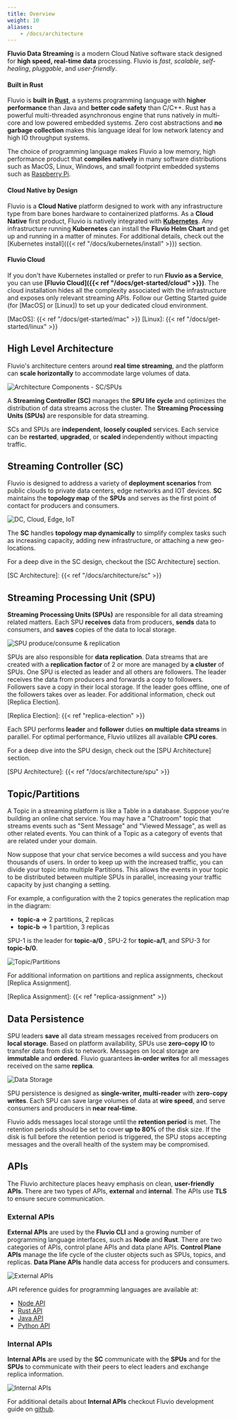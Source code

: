 ```yaml
---
title: Overview
weight: 10
aliases:
    - /docs/architecture
---
```


**Fluvio Data Streaming** is a modern Cloud Native software stack designed for **high speed, real-time data** processing. Fluvio is _fast_, _scalable_, _self-healing_, _pluggable_, and _user-friendly_.

#### Built in Rust

Fluvio is **built in <a href="https://www.rust-lang.org/" target="_blank">Rust</a>**, a systems programming language with **higher performance** than Java and **better code safety** than C/C++. Rust has a powerful multi-threaded asynchronous engine that runs natively in multi-core and low powered embedded systems. Zero cost abstractions and **no garbage collection** makes this language ideal for low network latency and high IO throughput systems.

The choice of programming language makes Fluvio a low memory, high performance product that **compiles natively** in many software distributions such as MacOS, Linux, Windows, and small footprint embedded systems such as <a href="https://www.raspberrypi.org/" target="_blank">Raspberry Pi</a>.

#### Cloud Native by Design

Fluvio is a **Cloud Native** platform designed to work with any infrastructure type from bare bones hardware to containerized platforms. As a **Cloud Native** first product, Fluvio is natively integrated with **<a href="https://kubernetes.io" target="_blank">Kubernetes</a>**. Any infrastructure running **Kubernetes** can install the **Fluvio Helm Chart** and get up and running in a matter of minutes. For additional details, check out the [Kubernetes install]({{< ref "/docs/kubernetes/install" >}}) section. 

#### Fluvio Cloud

If you don't have Kubernetes installed or prefer to run **Fluvio as a Service**, you can use **[Fluvio Cloud]({{< ref "/docs/get-started/cloud" >}})**. The cloud installation hides all the complexity associated with the infrastructure and exposes only relevant streaming APIs. Follow our Getting Started guide (for [MacOS] or [Linux]) to set up your dedicated cloud environment.

[MacOS]: {{< ref "/docs/get-started/mac" >}}
[Linux]: {{< ref "/docs/get-started/linux" >}}

## High Level Architecture

Fluvio's architecture centers around **real time streaming**, and the platform can **scale horizontally** to accommodate large volumes of data.

<img src="../images/sc-spu.svg"
     alt="Architecture Components - SC/SPUs"
     style="justify: center; max-width: 500px" />

A **Streaming Controller (SC)** manages the **SPU life cycle** and optimizes the distribution of data streams across the cluster. The **Streaming Processing Units (SPUs)** are responsible for data streaming.

SCs and SPUs are **independent**, **loosely coupled** services. Each service can be **restarted**, **upgraded**, or **scaled** independently without impacting traffic. 

 
## Streaming Controller (SC)

Fluvio is designed to address a variety of **deployment scenarios** from public clouds to private data centers, edge networks and IOT devices. **SC** maintains the **topology map** of the **SPUs** and serves as the first point of contact for producers and consumers.

<img src="../images/cloud-edge-iot.svg"
     alt="DC, Cloud, Edge, IoT"
     style="justify: center; max-width: 580px" />

The **SC** handles **topology map dynamically** to simplify complex tasks such as increasing capacity, adding new infrastructure, or attaching a new geo-locations.

For a deep dive in the SC design, checkout the [SC Architecture] section.

[SC Architecture]: {{< ref "/docs/architecture/sc" >}}

## Streaming Processing Unit (SPU)

**Streaming Processing Units (SPUs)** are responsible for all data streaming related matters. Each SPU **receives** data from producers, **sends** data to consumers, and **saves** copies of the data to local storage.

<img src="../images/spus.svg"
     alt="SPU produce/consume & replication"
     style="justify: center; max-width: 330px" />

SPUs are also responsible for **data replication**. Data streams that are created with a __replication factor__ of 2 or more are managed by __a cluster__ of SPUs. One SPU is elected as leader and all others are followers. The leader receives the data from producers and forwards a copy to followers. Followers save a copy in their local storage. If the leader goes offline, one of the followers takes over as leader. For additional information, check out [Replica Election].

[Replica Election]: {{< ref "replica-election" >}}

Each SPU performs **leader** and **follower** duties **on multiple data streams** in parallel. For optimal performance, Fluvio utilizes all available **CPU cores**. 

For a deep dive into the SPU design, check out the [SPU Architecture] section.

[SPU Architecture]: {{< ref "/docs/architecture/spu" >}}

## Topic/Partitions

A Topic in a streaming platform is like a Table in a database. Suppose you're building an online chat service.
You may have a "Chatroom" topic that streams events such as "Sent Message" and "Viewed Message", as well as other
related events. You can think of a Topic as a category of events that are related under your domain.

Now suppose that your chat service becomes a wild success and you have thousands of users. In order to keep up
with the increased traffic, you can divide your topic into multiple Partitions. This allows the events in your
topic to be distributed between multiple SPUs in parallel, increasing your traffic capacity by just changing a setting.

For example, a configuration with the 2 topics generates the replication map in the diagram:

* **topic-a** => 2 partitions, 2 replicas 
* **topic-b** => 1 partition, 3 replicas

SPU-1 is the leader for **topic-a/0** , SPU-2 for **topic-a/1**, and SPU-3 for **topic-b/0**.

<img src="../images/topic-partition.svg"
     alt="Topic/Partitions"
     style="justify: center; max-width: 650px" />

For additional information on partitions and replica assignments, checkout [Replica Assignment].

[Replica Assignment]: {{< ref "replica-assignment" >}}

## Data Persistence

SPU leaders **save** all data stream messages received from producers on **local storage**. Based on platform availability, SPUs use **zero-copy IO** to transfer data from disk to network. Messages on local storage are **immutable** and **ordered**. Fluvio guarantees **in-order writes** for all messages received on the same **replica**.

<img src="../images/storage.svg"
     alt="Data Storage"
     style="justify: center; max-width: 720px" />

SPU persistence is designed as **single-writer, multi-reader** with **zero-copy writes**. Each SPU can save large volumes of data at **wire speed**, and serve consumers and producers in **near real-time**.  

Fluvio adds messages local storage until the **retention period** is met. The retention periods should be set to cover **up to 80%** of the disk size. If the disk is full before the retention period is triggered, the SPU stops accepting messages and the overall health of the system may be compromised.

## APIs

The Fluvio architecture places heavy emphasis on clean, **user-friendly APIs**. There are two types of APIs, **external** and **internal**. The APIs use **TLS** to ensure secure communication. 

### External APIs

**External APIs** are used by the **Fluvio CLI** and a growing number of programming language interfaces, such as **Node** and **Rust**. There are two categories of APIs, control plane APIs and data plane APIs. **Control Plane APIs** manage the life cycle of the cluster objects such as SPUs, topics, and replicas. **Data Plane APIs** handle data access for producers and consumers.

<img src="../images/external-api.svg"
     alt="External APIs"
     style="justify: center; max-width: 500px" />

API reference guides for programming languages are available at: 

* <a href="https://infinyon.github.io/fluvio-client-node/" target="_blank">Node API</a> 
* <a href="https://docs.rs/fluvio/" target="_blank">Rust API</a>
* <a href="https://infinyon.github.io/fluvio-client-java/com/infinyon/fluvio/package-summary.html" target="_blank">Java API</a>
* <a href="https://infinyon.github.io/fluvio-client-python/fluvio.html" target="_blank">Python API</a>

### Internal APIs

**Internal APIs** are used by the **SC** communicate with the **SPUs** and for the **SPUs** to communicate with their peers to elect leaders and exchange replica information. 

<img src="../images/internal-apis.svg"
     alt="Internal APIs"
     style="justify: center; max-width: 500px" />

For additional details about **Internal APIs** checkout Fluvio development guide on <a href="https://github.com/infinyon/fluvio" target="_blank">github</a>.
